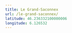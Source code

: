 ```yaml
---
title: Le Grand-Saconnex
url: /le-grand-saconnex/
latitude: 46.236332100000006
longitude: 6.126532
---
```

